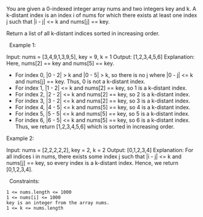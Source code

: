 You are given a 0-indexed integer array nums and two integers key and k. A k-distant index is an index i of nums for which there exists at least one index j such that |i - j| <= k and nums[j] == key.

Return a list of all k-distant indices sorted in increasing order.

 
Example 1:

Input: nums = [3,4,9,1,3,9,5], key = 9, k = 1
Output: [1,2,3,4,5,6]
Explanation: Here, nums[2] == key and nums[5] == key.
- For index 0, |0 - 2| > k and |0 - 5| > k, so there is no j where |0 - j| <= k and nums[j] == key. Thus, 0 is not a k-distant index.
- For index 1, |1 - 2| <= k and nums[2] == key, so 1 is a k-distant index.
- For index 2, |2 - 2| <= k and nums[2] == key, so 2 is a k-distant index.
- For index 3, |3 - 2| <= k and nums[2] == key, so 3 is a k-distant index.
- For index 4, |4 - 5| <= k and nums[5] == key, so 4 is a k-distant index.
- For index 5, |5 - 5| <= k and nums[5] == key, so 5 is a k-distant index.
- For index 6, |6 - 5| <= k and nums[5] == key, so 6 is a k-distant index.
Thus, we return [1,2,3,4,5,6] which is sorted in increasing order. 


Example 2:

Input: nums = [2,2,2,2,2], key = 2, k = 2
Output: [0,1,2,3,4]
Explanation: For all indices i in nums, there exists some index j such that |i - j| <= k and nums[j] == key, so every index is a k-distant index. 
Hence, we return [0,1,2,3,4].


 
Constraints:


	1 <= nums.length <= 1000
	1 <= nums[i] <= 1000
	key is an integer from the array nums.
	1 <= k <= nums.length

